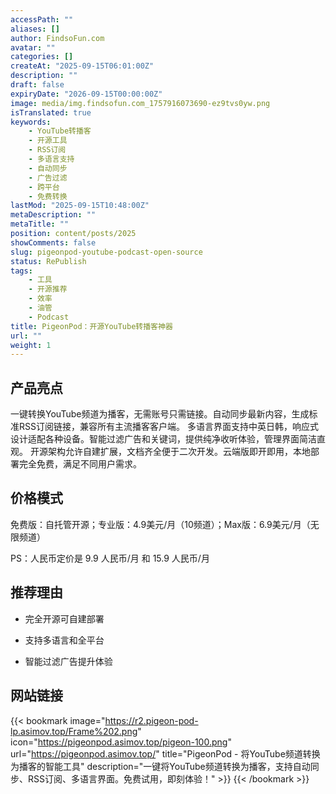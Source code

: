 ```yaml
---
accessPath: ""
aliases: []
author: FindsoFun.com
avatar: ""
categories: []
createAt: "2025-09-15T06:01:00Z"
description: ""
draft: false
expiryDate: "2026-09-15T00:00:00Z"
image: media/img.findsofun.com_1757916073690-ez9tvs0yw.png
isTranslated: true
keywords:
    - YouTube转播客
    - 开源工具
    - RSS订阅
    - 多语言支持
    - 自动同步
    - 广告过滤
    - 跨平台
    - 免费转换
lastMod: "2025-09-15T10:48:00Z"
metaDescription: ""
metaTitle: ""
position: content/posts/2025
showComments: false
slug: pigeonpod-youtube-podcast-open-source
status: RePublish
tags:
    - 工具
    - 开源推荐
    - 效率
    - 油管
    - Podcast
title: PigeonPod：开源YouTube转播客神器
url: ""
weight: 1
---
```

## 产品亮点
一键转换YouTube频道为播客，无需账号只需链接。自动同步最新内容，生成标准RSS订阅链接，兼容所有主流播客客户端。
多语言界面支持中英日韩，响应式设计适配各种设备。智能过滤广告和关键词，提供纯净收听体验，管理界面简洁直观。
开源架构允许自建扩展，文档齐全便于二次开发。云端版即开即用，本地部署完全免费，满足不同用户需求。

## 价格模式
<!--more-->免费版：自托管开源；专业版：4.9美元/月（10频道）；Max版：6.9美元/月（无限频道）

PS：人民币定价是 9.9 人民币/月 和 15.9 人民币/月

## 推荐理由
- 完全开源可自建部署

- 支持多语言和全平台

- 智能过滤广告提升体验

## 网站链接
{{< bookmark image="https://r2.pigeon-pod-lp.asimov.top/Frame%202.png" icon="https://pigeonpod.asimov.top/pigeon-100.png" url="https://pigeonpod.asimov.top/" title="PigeonPod - 将YouTube频道转换为播客的智能工具" description="一键将YouTube频道转换为播客，支持自动同步、RSS订阅、多语言界面。免费试用，即刻体验！" >}}
{{< /bookmark >}}

